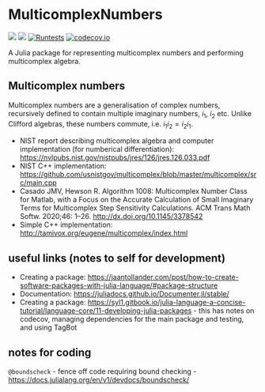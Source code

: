 # MulticomplexNumbers

[![](https://img.shields.io/badge/docs-stable-blue.svg)](https://waudbygroup.github.io/MulticomplexNumbers.jl/stable)
[![](https://img.shields.io/badge/docs-dev-blue.svg)](https://waudbygroup.github.io/MulticomplexNumbers.jl/dev)
[![Runtests](https://github.com/waudbygroup/MulticomplexNumbers.jl/actions/workflows/Runtests.yml/badge.svg)](https://github.com/waudbygroup/MulticomplexNumbers.jl/actions/workflows/Runtests.yml)
[![codecov.io](http://github.com/waudbygroup/MulticomplexNumbers.jl/coverage.svg?branch=main)](http://github.com/waudbygroup/MulticomplexNumbers.jl/coverage.svg?branch=main)


A Julia package for representing multicomplex numbers and performing multicomplex algebra.

## Multicomplex numbers

Multicomplex numbers are a generalisation of complex numbers, recursively defined to contain multiple imaginary numbers, $i_1$, $i_2$ etc. Unlike Clifford algebras, these numbers commute, i.e. $i_1i_2=i_2i_1$.

* NIST report describing multicomplex algebra and computer implementation (for numberical differentiation): https://nvlpubs.nist.gov/nistpubs/jres/126/jres.126.033.pdf
* NIST C++ implementation: https://github.com/usnistgov/multicomplex/blob/master/multicomplex/src/main.cpp
* Casado JMV, Hewson R. Algorithm 1008: Multicomplex Number Class for Matlab, with a Focus on the Accurate Calculation of Small Imaginary Terms for Multicomplex Step Sensitivity Calculations. ACM Trans Math Softw. 2020;46: 1–26. http://dx.doi.org/10.1145/3378542
* Simple C++ implementation: http://tamivox.org/eugene/multicomplex/index.html



## useful links (notes to self for development)

* Creating a package: https://jaantollander.com/post/how-to-create-software-packages-with-julia-language/#package-structure
* Documentation: https://juliadocs.github.io/Documenter.jl/stable/
* Creating a package: https://syl1.gitbook.io/julia-language-a-concise-tutorial/language-core/11-developing-julia-packages - this has notes on codecov, managing dependencies for the main package and testing, and using TagBot



## notes for coding

`@boundscheck` - fence off code requiring bound checking - https://docs.julialang.org/en/v1/devdocs/boundscheck/
